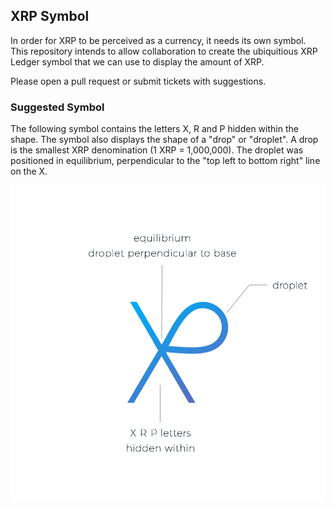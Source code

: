 ## XRP Symbol

In order for XRP to be perceived as a currency, it needs its own symbol. This repository intends to allow collaboration to create the ubiquitious XRP Ledger symbol that we can use to display the amount of XRP.

Please open a pull request or submit tickets with suggestions.

### Suggested Symbol

The following symbol contains the letters X, R and P hidden within the shape. The symbol also displays the shape of a "drop" or "droplet". A drop is the smallest XRP denomination (1 XRP = 1,000,000). The droplet was positioned in equilibrium, perpendicular to the "top left to bottom right" line on the X.

 ![XRP Ledger Symbol Suggestion](xrp-drop-symbol-jpeg.jpg)
